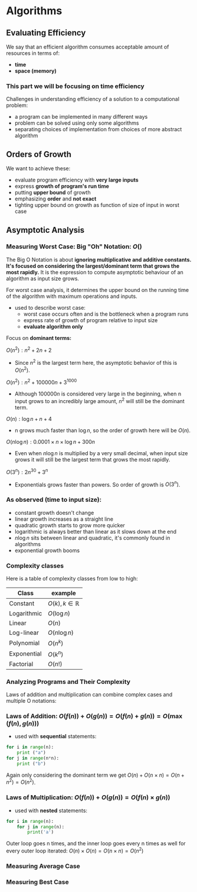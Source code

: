 # Algorithms

## Evaluating Efficiency

We say that an efficient algorithm consumes acceptable amount of resources in terms of:

- **time**
- **space (memory)**

### This part we will be focusing on time efficiency

Challenges in understanding efficiency of a solution to a computational problem:
- a program can be implemented in many different ways
- problem can be solved using only some algorithms 
- separating choices of implementation from choices of more abstract algorithm

## Orders of Growth

We want to achieve these:
- evaluate program efficiency with **very large inputs**
- express **growth of program's run time**
- putting **upper bound** of growth
- emphasizing **order** and **not exact**
- tighting upper bound on growth as function of size of input in worst case

## Asymptotic Analysis

### Measuring Worst Case: Big "Oh" Notation: $O()$

The Big O Notation is about **ignoring multiplicative and additive constants. It's focused on considering the largest/dominant term that grows the most rapidly.** It is the expression to compute asymptotic behaviour of an algorithm as input size grows.

For worst case analysis, it determines the upper bound on the running time of the algorithm with maximum operations and inputs.

- used to describe worst case:
    - worst case occurs often and is the bottleneck when a program runs
    - express rate of growth of program relative to input size
    - **evaluate algorithm only**

Focus on **dominant terms:**

$O(n^2) : n^2 + 2n + 2$

- Since $n^2$ is the largest term here, the asymptotic behavior of this is $O(n^2)$.

$O(n^2) : n^2 + 100000n + 3^{1000}$

- Although $100000n$ is considered very large in the beginning, when n input grows to an incredibly large amount, $n^2$ will still be the dominant term.

$O(n) : \log n + n + 4$

- n grows much faster than $\log n$, so the order of growth here will be $O(n)$.

$O(n \log n) : 0.0001 \times n \times \log n + 300n$

- Even when $n\log n$ is multiplied by a very small decimal, when input size grows it will still be the largest term that grows the most rapidly.

$O(3^n) : 2n^{30} + 3^n$

- Exponentials grows faster than powers. So order of growth is $O(3^n)$.

### As observed (time to input size):
- constant growth doesn't change
- linear growth increases as a straight line
- quadratic growth starts to grow more quicker 
- logarithmic is always better than linear as it slows down at the end
- $n \log n$ sits between linear and quadratic, it's commonly found in algorithms
- exponential growth booms

### Complexity classes

Here is a table of complexity classes from low to high:

| Class | example | 
| - | - |
| Constant | $O(k), k \in \mathbb{R}$ 
| Logarithmic | $O(\log n)$
| Linear | $O(n)$
| Log-linear | $O(n \log n)$
| Polynomial | $O(n^k)$
| Exponential | $O(k^n)$
| Factorial | $O(n!)$

### Analyzing Programs and Their Complexity

Laws of addition and multiplication can combine complex cases and multiple O notations:

### Laws of Addition: $O(f(n))+O(g(n)) = O(f(n)+g(n)) = O(\max{(f(n),g(n))})$

- used with **sequential** statements:

```python
for i in range(n):
    print ("a")
for j in range(n*n):
    print ("b")
```

Again only considering the dominant term we get $O(n)+O(n \times n) = O(n+n^2) = O(n^2)$.

### Laws of Multiplication: $O(f(n))+O(g(n)) = O(f(n) \times g(n))$

- used with **nested** statements:

```python
for i in range(n):
    for j in range(n):
        print('a')
```

Outer loop goes n times, and the inner loop goes every n times as well for every outer loop iterated: $O(n) \times O(n) = O(n \times n) = O(n^2)$

### Measuring Average Case

### Measuring Best Case